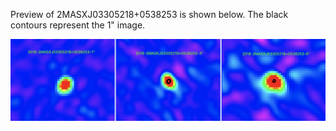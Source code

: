 Preview of 2MASXJ03305218+0538253 is shown below. The black contours represent the 1" image. 

![2MASXJ03305218+0538253](2MASXJ03305218+0538253.png "2MASXJ03305218+0538253-2018")

